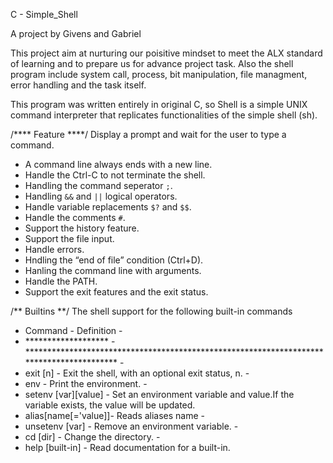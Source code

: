 C - Simple_Shell

A project by Givens and Gabriel

This project aim at nurturing our poisitive mindset to meet the ALX standard of learning and to  prepare us for advance project task. Also the shell program include system call, process, bit manipulation, file managment, error handling and the task itself.

This program was written entirely in original C, so Shell is a simple UNIX command interpreter that replicates functionalities of the simple shell (sh).

/**** Feature  ****/
Display a prompt and wait for the user to type a command.
- A command line always ends with a new line.
- Handle the Ctrl-C to not terminate the shell.
- Handling the command seperator `;`.
- Handling `&&` and `||` logical operators.
- Handle variable replacements `$?` and `$$`.
- Handle the comments `#`.
- Support the history feature.
- Support the file input.
- Handle errors.
- Hndling the “end of file” condition (Ctrl+D).
- Hanling the command line with arguments.
- Handle the PATH.
- Support the exit features and the exit status.


/** Builtins **/
The shell support for the following built-in commands

- Command             - Definition                                                                                -
- ******************* - ***************************************************************************************** -
- exit [n]            - Exit the shell, with an optional exit status, n.                                          -
- env                 - Print the environment.                                                                    -
- setenv [var][value] - Set an environment variable and value.If the variable exists, the value will be updated. 
- alias[name[='value]]- Reads aliases name                                                                        -
- unsetenv [var]      - Remove an environment variable.                                                           -
- cd [dir]            - Change the directory.                                                                     -
- help [built-in]     - Read documentation for a built-in.                                                        
